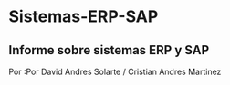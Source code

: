 ﻿# Sistemas-ERP-SAP

## Informe sobre sistemas ERP y SAP

Por :Por David Andres Solarte /
    Cristian Andres Martinez
